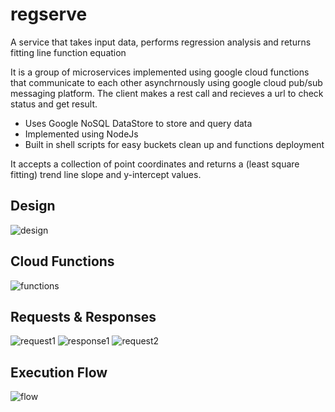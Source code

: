 # regserve
A service that takes input data, performs regression analysis and returns fitting line function equation

It is a group of microservices implemented using google cloud functions that communicate to each other asynchrnously using google cloud pub/sub messaging platform. The client makes a rest call and recieves a url to check status and get result. 

* Uses Google NoSQL DataStore to store and query data
* Implemented using NodeJs
* Built in shell scripts for easy buckets clean up and functions deployment

It accepts a collection of point coordinates and returns a (least square fitting) trend line slope and y-intercept values.

## Design

![design](https://lh6.googleusercontent.com/DRk7SmkcLAo8Qa2M7oJGi8RJU0tktTF4W8gLUMqbc3ida_MQZZoUJAjIipTp_Kr3oL4rWh9QVBk3-1FJeyK9=w1280-h882)

## Cloud Functions
![functions](https://lh4.googleusercontent.com/00Mq6qi_UI0u9tmVSMdAWW2GZWjBuQJ3JED1fotkREUV89DVoOsBsG-SgXvWyOfFCL0JyxJuYRo3XvV21d0A=w1280-h882)

## Requests & Responses
![request1](https://lh5.googleusercontent.com/AJutiOZmM24Cw9Fpcx_kAqEYx2WOL8wKwt8Kt2dlQBp2h08EiHOJWNLmYBBTdXF1YeO0c2XA1afDgMBKgYuZ=w1280-h882-rw)
![response1](https://lh6.googleusercontent.com/fW8yjw48xt3rgP10B9rj-EsLxLRz_ie-osr1nTAvuSY7GcEuc5asDJQE2tuNgjzYDjovEGMahBgdY7iNSsvx=w1280-h882-rw)
![request2](https://lh3.googleusercontent.com/lhsK-7sknoP5LjKXqCIykb0xtBZor4eE7ZO0fMRg3Ci-acVFTpOaOhm8cl_F-VO8w0qpPgVKpxVVIWp4KP7c=w1280-h882)

## Execution Flow

![flow](https://lh5.googleusercontent.com/10vh-NlQhAnEhdQ7bWQeCuZNGLXE1KViXiKy8OTkSxMEdP4f8gLBICzZpGSaJ65Aw1TQxK5I1OR19Mi-U1Kg=w1280-h882)
